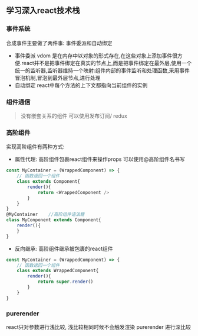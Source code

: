## 学习深入react技术栈
### 事件系统
合成事件主要做了两件事: 事件委派和自动绑定
- 事件委派
vdom 是在内存中以对象的形式存在,在这些对象上添加事件很方便.react并不是把事件绑定在真实的节点上,而是把事件绑定在最外层,使用一个统一的监听器,监听器维持一个映射:组件内部的事件监听和处理函数,采用事件冒泡机制,冒泡到最外层节点,进行处理
- 自动绑定
react中每个方法的上下文都指向当前组件的实例

### 组件通信
> 没有嵌套关系的组件
可以使用发布订阅/ redux
### 高阶组件
实现高阶组件有两种方式:
- 属性代理: 高阶组件包裹react组件来操作props
可以使用@高阶组件名书写
```javascript
const MyContainer = (WrappedComponent) => {
    // 函数返回一个组件
    class extends Component{
        render(){
            return <WrappedConponent />
        }
    }
}
@MyContainer    //高阶组件语法糖
class MyConponent extends Component{
    render(){
    }
}
```

- 反向继承: 高阶组件继承被包裹的react组件
```javascript
const MyContainer = (WrappedComponent) => {
    // 函数返回一个组件
    class extends WrappedComponent{
        render(){
            return super.render()
        }
    }
}
```

### purerender
react只对参数进行浅比较, 浅比较相同时候不会触发渲染
purerender 进行深比较
